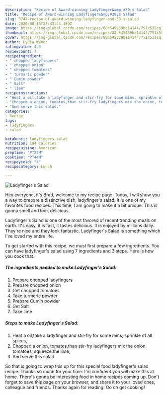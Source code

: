 ```yaml
---
description: "Recipe of Award-winning Ladyfinger&amp;#39;s Salad"
title: "Recipe of Award-winning Ladyfinger&amp;#39;s Salad"
slug: 3747-recipe-of-award-winning-ladyfinger-and-39-s-salad
date: 2020-08-16T23:43:44.189Z
image: https://img-global.cpcdn.com/recipes/88a545939be14144/751x532cq70/ladyfingers-salad-recipe-main-photo.jpg
thumbnail: https://img-global.cpcdn.com/recipes/88a545939be14144/751x532cq70/ladyfingers-salad-recipe-main-photo.jpg
cover: https://img-global.cpcdn.com/recipes/88a545939be14144/751x532cq70/ladyfingers-salad-recipe-main-photo.jpg
author: Lydia Weber
ratingvalue: 4.8
reviewcount: 7
recipeingredient:
- " chopped ladyfingers"
- " chopped onion"
- " chopped tomatoes"
- " turmaric powder"
- " Cumin powder"
- " Salt"
- " lime"
recipeinstructions:
- "Heat a oil,take a ladyfinger and stir-fry for some mins, sprinkle of all spices,"
- "Chopped a onion, tomatos,than stir-fry ladyfingers mix the onion, tomatoes, squeeze the lime,"
- "And serve this salad."
categories:
- Recipe
tags:
- ladyfingers
- salad

katakunci: ladyfingers salad 
nutrition: 194 calories
recipecuisine: American
preptime: "PT22M"
cooktime: "PT44M"
recipeyield: "4"
recipecategory: Lunch

---
```



![Ladyfinger&#39;s Salad](https://img-global.cpcdn.com/recipes/88a545939be14144/751x532cq70/ladyfingers-salad-recipe-main-photo.jpg)

Hey everyone, it's Brad, welcome to my recipe page. Today, I will show you a way to prepare a distinctive dish, ladyfinger&#39;s salad. It is one of my favorites food recipes. This time, I am going to make it a bit unique. This is gonna smell and look delicious.

Ladyfinger&#39;s Salad is one of the most favored of recent trending meals on earth. It's easy, it is fast, it tastes delicious. It is enjoyed by millions daily. They're nice and they look fantastic. Ladyfinger&#39;s Salad is something which I've loved my entire life.




To get started with this recipe, we must first prepare a few ingredients. You can have ladyfinger&#39;s salad using 7 ingredients and 3 steps. Here is how you cook that.

<!--inarticleads1-->

##### The ingredients needed to make Ladyfinger&#39;s Salad:

1. Prepare  chopped ladyfingers
1. Prepare  chopped onion
1. Get  chopped tomatoes
1. Take  turmaric powder
1. Prepare  Cumin powder
1. Get  Salt
1. Take  lime




<!--inarticleads2-->

##### Steps to make Ladyfinger&#39;s Salad:

1. Heat a oil,take a ladyfinger and stir-fry for some mins, sprinkle of all spices,
1. Chopped a onion, tomatos,than stir-fry ladyfingers mix the onion, tomatoes, squeeze the lime,
1. And serve this salad.




So that is going to wrap this up for this special food ladyfinger&#39;s salad recipe. Thanks so much for your time. I'm confident you will make this at home. There's gonna be interesting food in home recipes coming up. Don't forget to save this page on your browser, and share it to your loved ones, colleague and friends. Thanks again for reading. Go on get cooking!
